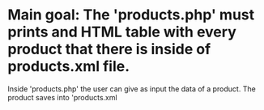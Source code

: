 # Main goal: The 'products.php' must prints and HTML table with every product that there is inside of products.xml file.

Inside 'products.php' the user can give as input the data of a product.
The product saves into 'products.xml

